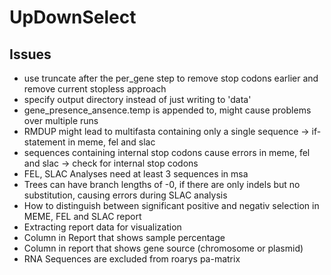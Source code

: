 # UpDownSelect
## Issues
- use truncate after the per_gene step to remove stop codons earlier and remove current stopless approach
- specify output directory instead of just writing to 'data'
- gene_presence_ansence.temp is appended to, might cause problems over multiple runs
- RMDUP might lead to multifasta containing only a single sequence -> if-statement in meme, fel and slac
- sequences containing internal stop codons cause errors in meme, fel and slac -> check for internal stop codons
- FEL, SLAC Analyses need at least 3 sequences in msa
- Trees can have branch lengths of -0, if there are only indels but no substitution, causing errors during SLAC analysis
- How to distinguish between significant positive and negativ selection in MEME, FEL and SLAC report
- Extracting report data for visualization
- Column in Report that shows sample percentage
- Column in report that shows gene source (chromosome or plasmid)
- RNA Sequences are excluded from roarys pa-matrix